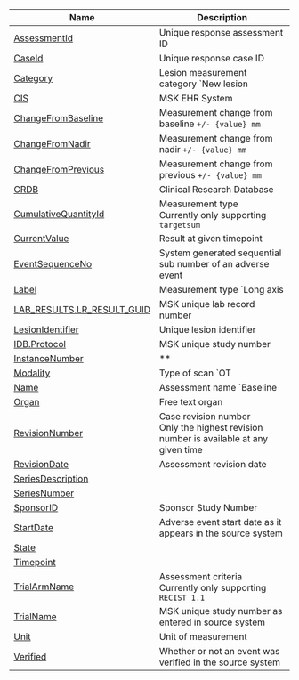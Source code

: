 
| Name                                                     | Description                                                                                |
| ------------------------------                           | ---------------------------------------------------------                                  |
|[AssessmentId](#AssessmentId)                             | Unique response assessment ID                                                              |
|[CaseId](#CaseId)                                         | Unique response case ID                                                                    |
|[Category](#Category)                                     | Lesion measurement category `New lesion | Non-target | Target`                             |
|[CIS](#CIS)                                               | MSK EHR System                                                                             |
|[ChangeFromBaseline](#ChangeFromBaseline)                 | Measurement change from baseline `+/- {value} mm`                                          |
|[ChangeFromNadir](#ChangeFromNadir)                       | Measurement change from nadir `+/- {value} mm`                                             |
|[ChangeFromPrevious](#ChangeFromPrevious)                 | Measurement change from previous `+/- {value} mm`                                          |
|[CRDB](#CRDB)                                             | Clinical Research Database                                                                 |
|[CumulativeQuantityId](#CumulativeQuantityId)             | Measurement type <br/>Currently only supporting `targetsum`                                |
|[CurrentValue](#CurrentValue)                             | Result at given timepoint                                                                  |
|[EventSequenceNo](#EventSequenceNo)                       | System generated sequential sub number of an adverse event                                 |
|[Label](#Label)                                           | Measurement type `Long axis | Short axis | Long ? short axis`                              |
|[LAB_RESULTS.LR_RESULT_GUID](#LAB_RESULTS.LR_RESULT_GUID) | MSK unique lab record number                                                               |
|[LesionIdentifier](#LesionIdentifier)                     | Unique lesion identifier                                                                   |
|[IDB.Protocol](#IDB.Protocol)                             | MSK unique study number                                                                    |
|[InstanceNumber](#InstanceNumber)                         |  **                                                                                        |
|[Modality](#Modality)                                     | Type of scan `OT | MR | PT | CT`                                                           |
|[Name](#Name)                                             | Assessment name `Baseline | Follow-up {1-25}`                                              |
|[Organ](#Organ)                                           | Free text organ                                                                                           |
|[RevisionNumber](#RevisionNumber)                         | Case revision number <br/>Only the highest revision number is available at any given time  |
|[RevisionDate](#RevisionDate)                             | Assessment revision date                                                                   |
|[SeriesDescription](#SeriesDescription)                   |                                                                                            |
|[SeriesNumber](#SeriesNumber)                             |                                                                                            |
|[SponsorID](#SponsorID)                                   | Sponsor Study Number                                                                       |
|[StartDate](#StartDate)                                   | Adverse event start date as it appears in the source system                                |
|[State](#State)                                           |                                                                                            |
|[Timepoint](#Timepoint)                                   |                                                                                            |
|[TrialArmName](#TrialArmName)                             | Assessment criteria <br/>Currently only supporting `RECIST 1.1`                            |
|[TrialName](#TrialName)                                   | MSK unique study number as entered in source system                                        |
|[Unit](#Unit)                                             | Unit of measurement                                                                        |
|[Verified](#Verified)                                     | Whether or not an event was verified in the source system                                  |


